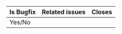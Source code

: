 | Is Bugfix | Related issues | Closes |
| --------- | -------------- | ------ |
| Yes/No    |                |        |
